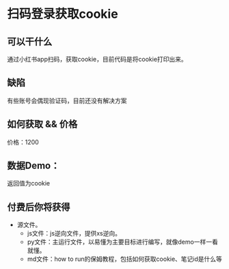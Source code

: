 # 扫码登录获取cookie

## 可以干什么
通过小红书app扫码，获取cookie，目前代码是将cookie打印出来。

## 缺陷
有些账号会偶现验证码，目前还没有解决方案


## 如何获取 && 价格

价格：1200

## 数据Demo：
返回值为cookie


## 付费后你将获得
  - 源文件。
    - js文件：js逆向文件，提供xs逆向。
    - py文件：主运行文件，以易懂为主要目标进行编写，就像demo一样一看就懂。
    - md文件：how to run的保姆教程，包括如何获取cookie、笔记id是什么等

